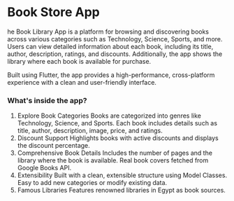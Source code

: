 # Book Store App
he Book Library App is a platform for browsing and discovering books across various categories such as Technology, Science, Sports, and more. Users can view detailed information about each book, including its title, author, description, ratings, and discounts. Additionally, the app shows the library where each book is available for purchase.

Built using Flutter, the app provides a high-performance, cross-platform experience with a clean and user-friendly interface.

### What's inside the app?

1. Explore Book Categories
Books are categorized into genres like Technology, Science, and Sports.
Each book includes details such as title, author, description, image, price, and ratings.
2. Discount Support
Highlights books with active discounts and displays the discount percentage.
3. Comprehensive Book Details
Includes the number of pages and the library where the book is available.
Real book covers fetched from Google Books API.
4. Extensibility
Built with a clean, extensible structure using Model Classes.
Easy to add new categories or modify existing data.
5. Famous Libraries
Features renowned libraries in Egypt as book sources.
